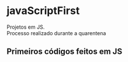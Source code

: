 # javaScriptFirst

Projetos em JS.     
Processo realizado durante a quarentena           

## Primeiros códigos feitos em JS      
<br>         
 

